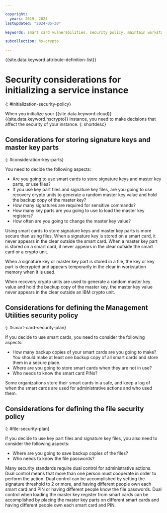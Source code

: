 ```yaml
---

copyright:
  years: 2019, 2024
lastupdated: "2024-05-30"

keywords: smart card vulnerabilities, security policy, maintain workstation security, maintain smart card readers security

subcollection: hs-crypto

---
```


{{site.data.keyword.attribute-definition-list}}




# Security considerations for initializing a service instance
{: #initialization-security-policy}

When you initialize your {{site.data.keyword.cloud}} {{site.data.keyword.hscrypto}} instance, you need to make decisions that affect the security of your instance. 
{: shortdesc}

## Considerations for storing signature keys and master key parts
{: #consideration-key-parts}

You need to decide the following aspects:

- Are you going to use smart cards to store signature keys and master key parts, or use files?
- If you use key part files and signature key files, are you going to use recovery crypto units to generate a random master key value and hold the backup copy of the master key?
- How many signatures are required for sensitive commands?
- How many key parts are you going to use to load the master key registers?
- How often are you going to change the master key value?

Using smart cards to store signature keys and master key parts is more secure than using files. When a signature key is stored on a smart card, it never appears in the clear outside the smart card. When a master key part is stored on a smart card, it never appears in the clear outside the smart card or a crypto unit. 

When a signature key or master key part is stored in a file, the key or key part is decrypted and appears temporarily in the clear in workstation memory when it is used.

When recovery crypto units are used to generate a random master key value and hold the backup copy of the master key, the master key value never appears in the clear outside an IBM crypto unit.

## Considerations for defining the Management Utilities security policy
{: #smart-card-security-plan}

If you decide to use smart cards, you need to consider the following aspects:

- How many backup copies of your smart cards are you going to make? You should make at least one backup copy of all smart cards and store them in a secure place.
- Where are you going to store smart cards when they are not in use?
- Who needs to know the smart card PINs?

Some organizations store their smart cards in a safe, and keep a log of when the smart cards are used for administrative actions and who used them.

## Considerations for defining the file security policy
{: #file-security-plan}

If you decide to use key part files and signature key files, you also need to consider the following aspects:

- Where are you going to save backup copies of the files?
- Who needs to know the file passwords?

Many security standards require dual control for administrative actions. Dual control means that more than one person must cooperate in order to perform the action. Dual control can be accomplished by setting the signature threshold to 2 or more, and having different people own each smart card and PIN or having different people know the file passwords. Dual control when loading the master key register from smart cards can be accomplished by placing the master key parts on different smart cards and having different people own each smart card and PIN.
